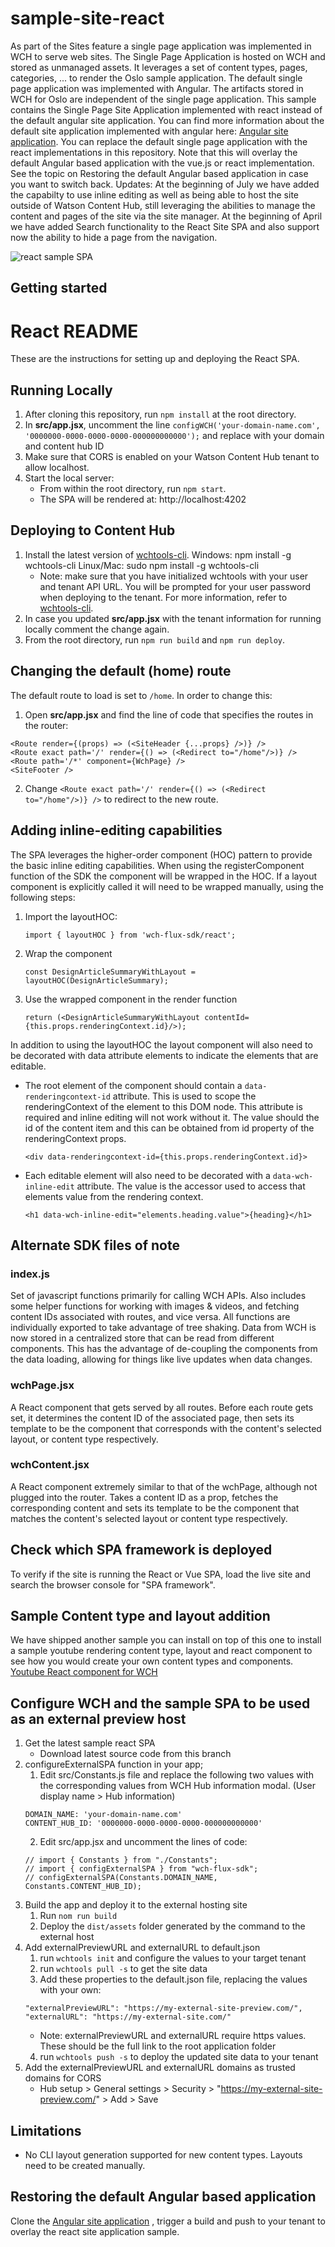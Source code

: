 sample-site-react
==============

As part of the Sites feature a single page application was implemented in WCH to serve web sites. The Single Page Application is hosted on WCH and stored as unmanaged assets. It leverages a set of content types, pages, categories, ... to render the Oslo sample application. The default single page application was implemented with Angular. The artifacts stored in WCH for Oslo are independent of the single page application. 
This sample contains the Single Page Site Application implemented with react instead of the default angular site application. You can find more information about the default site application implemented with angular here: 
[Angular site application](https://github.com/ibm-wch/wch-site-application/).
You can replace the default single page application with the react implementations in this repository. Note that this will overlay the default Angular based application with the vue.js or react implementation.
See the topic on Restoring the default Angular based application in case you want to switch back.
Updates: 
At the beginning of July we have added the capabilty to use inline editing as well as being able to host the site outside of Watson Content Hub, still
leveraging the abilities to manage the content and pages of the site via the site manager.
At the beginning of April we have added Search functionality to the React Site SPA and also support now the ability to hide a page from the
navigation.

![react sample SPA](react-spa.png)

Getting started
------------
React README
==============
These are the instructions for setting up and deploying the React SPA.

Running Locally
-------
1. After cloning this repository, run `npm install` at the root directory.
2. In **src/app.jsx**, uncomment the line `configWCH('your-domain-name.com', '0000000-0000-0000-0000-000000000000');` and replace with your domain and content hub ID
3. Make sure that CORS is enabled on your Watson Content Hub tenant to allow localhost.
4. Start the local server:
   * From within the root directory, run `npm start`.
   * The SPA will be rendered at: http://localhost:4202
   
   
Deploying to Content Hub
-------
1. Install the latest version of [wchtools-cli](https://github.com/ibm-wch/wchtools-cli).
Windows: npm install -g wchtools-cli
Linux/Mac: sudo npm install -g wchtools-cli 
   * Note: make sure that you have initialized wchtools with your user and tenant API URL. You will be prompted for your user password when deploying to the tenant. For more information, refer to [wchtools-cli](https://github.com/ibm-wch/wchtools-cli).
2. In case you updated **src/app.jsx** with the tenant information for running locally comment the change again.
3. From the root directory, run `npm run build` and `npm run deploy`.


Changing the default (home) route
-------
The default route to load is set to `/home`. In order to change this:
1. Open **src/app.jsx** and find the line of code that specifies the routes in the router: 
```
<Route render={(props) => (<SiteHeader {...props} />)} />
<Route exact path='/' render={() => (<Redirect to="/home"/>)} />
<Route path='/*' component={WchPage} />
<SiteFooter />
```
2. Change `<Route exact path='/' render={() => (<Redirect to="/home"/>)} />` to redirect to the new route.


Adding inline-editing capabilities
-------
The SPA leverages the higher-order component (HOC) pattern to provide the basic inline editing capabilities.
When using the registerComponent function of the SDK the component will be wrapped in the HOC.  If a layout component is explicitly called it will need to be wrapped manually,  using the following steps:
1. Import the layoutHOC:

	```import { layoutHOC } from 'wch-flux-sdk/react';```

2. Wrap the component 

	```const DesignArticleSummaryWithLayout = layoutHOC(DesignArticleSummary);```

3. Use the wrapped component in the render function

	```return (<DesignArticleSummaryWithLayout contentId={this.props.renderingContext.id}/>);```

In addition to using the layoutHOC the layout component will also need to be decorated 
with data attribute elements to indicate the elements that are editable.

- The root element of the component should contain a `data-renderingcontext-id` attribute.  This is used to scope the renderingContext of the element to this DOM node.  This attribute is required and inline editing will not work without it.  The value should the id of the content item and this can be obtained from id property of the renderingContext props.

	```<div data-renderingcontext-id={this.props.renderingContext.id}>```

- Each editable element will also need to be decorated with a `data-wch-inline-edit` attribute.  The value is the accessor used to access that elements value from the rendering context. 

	```<h1 data-wch-inline-edit="elements.heading.value">{heading}</h1>```

Alternate SDK files of note
-------------

### index.js

Set of javascript functions primarily for calling WCH APIs. Also includes some
helper functions for working with images & videos, and fetching content IDs
associated with routes, and vice versa. All functions are individually exported
to take advantage of tree shaking. Data from WCH is now stored in a centralized
store that can be read from different components. This has the advantage of
de-coupling the components from the data loading, allowing for things like live
updates when data changes.

### wchPage.jsx

A React component that gets served by all routes. Before each route gets set, it
determines the content ID of the associated page, then sets its template to be
the component that corresponds with the content's selected layout, or content
type respectively.

### wchContent.jsx

A React component extremely similar to that of the wchPage, although not plugged
into the router. Takes a content ID as a prop, fetches the corresponding
content and sets its template to be the component that matches the content's
selected layout or content type respectively.


Check which SPA framework is deployed
------------
To verify if the site is running the React or Vue SPA, load the live site and search the browser console for 
"SPA framework". 

Sample Content type and layout addition
-------------
We have shipped another sample you can install on top of this one to install a sample youtube rendering content type, layout and react component to see how you would create your own content types and components.
[Youtube React component for WCH](https://github.com/ibm-wch/sample-youtube-component-react)

Configure WCH and the sample SPA to be used as an external preview host
-------------
1. Get the latest sample react SPA
   * Download latest source code from this branch
2. configureExternalSPA function in your app;
   1. Edit src/Constants.js file and replace the following two values with the corresponding values from WCH Hub information modal. (User display name > Hub information)
    ```
    DOMAIN_NAME: 'your-domain-name.com'
    CONTENT_HUB_ID: '0000000-0000-0000-0000-000000000000'
    ```
   2. Edit src/app.jsx and uncomment the lines of code:
    ```
    // import { Constants } from "./Constants";
    // import { configExternalSPA } from "wch-flux-sdk";
    // configExternalSPA(Constants.DOMAIN_NAME, Constants.CONTENT_HUB_ID);
    ```
3. Build the app and deploy it to the external hosting site
   1. Run `nom run build`
   2. Deploy the `dist/assets` folder generated by the command to the external host
4. Add externalPreviewURL and externalURL to default.json
   1. run `wchtools init` and configure the values to your target tenant
   2. run `wchtools pull -s` to get the site data
   3. Add these properties to the default.json file, replacing the values with your own:
    ```
    "externalPreviewURL": "https://my-external-site-preview.com/",
    "externalURL": "https://my-external-site.com/"
    ```
      * Note: externalPreviewURL  and externalURL require https values. These should be the full link to the root application folder
   4. run `wchtools push -s` to deploy the updated site data to your tenant
5. Add the externalPreviewURL and externalURL domains as trusted domains for CORS
   * Hub setup > General settings > Security > "https://my-external-site-preview.com/" > Add > Save

Limitations
-------------
* No CLI layout generation supported for new content types. Layouts need to be created manually.

Restoring the default Angular based application
-------------
Clone the [Angular site application](https://github.com/ibm-wch/wch-site-application/) , trigger a build and push to your tenant to overlay the react site application sample.
